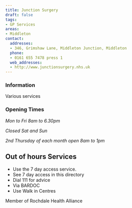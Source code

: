 ```yaml
---
title: Junction Surgery
draft: false
tags:
- GP Services
areas:
- Middleton
contact:
  addresses:
  - 346, Grimshaw Lane, Middleton Junction, Middleton
  phone:
  - 0161 655 7478 press 1
  web_addresses:
  - http://www.junctionsurgery.nhs.uk
---
```


### Information
Various services

### Opening Times
*Mon to Fri 8am to 6.30pm*

*Closed Sat and Sun*

*2nd Thursday of each month open 8am to 1pm*

## Out of hours Services
- Use the 7 day access service.
- See 7 day access in this directory
- Dial 111 for advice
- Via BARDOC
- Use Walk in Centres

Member of Rochdale Health Alliance